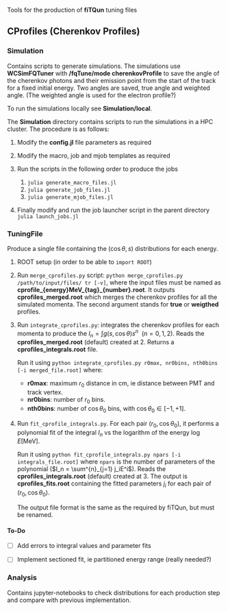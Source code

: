 Tools for the production of **fiTQun** tuning files

## CProfiles (Cherenkov Profiles)

### **Simulation**

Contains scripts to generate simulations.
The simulations use  **WCSimFQTuner** with **/fqTune/mode cherenkovProfile** to save the angle of the cherenkov photons and their emission point from the start of the track for a fixed initial energy. Two angles are saved, true angle and weighted angle. (The weighted angle is used for the electron profile?)

To run the simulations locally see **Simulation/local**.

The **Simulation** directory contains scripts to run the simulations in a HPC cluster. The procedure is as follows:
1) Modify the **config.jl** file parameters as required
2) Modify the macro, job and mjob templates as required
3) Run the scripts in the following order to produce the jobs

    1) `julia generate_macro_files.jl`
    2) `julia generate_job_files.jl`
    3) `julia generate_mjob_files.jl`
4) Finally modify and run the job launcher script in the parent directory `julia launch_jobs.jl`


### **TuningFile**
Produce a single file containing the $(\cos \theta, s)$ distributions for each energy.
1) ROOT setup (in order to be able to `import ROOT`) 
2) Run `merge_cprofiles.py` script: `python merge_cprofiles.py /path/to/input/files/ tr [-v]`, where the input files must be named as **cprofile_{energy}MeV_{tag}_{number}.root**. It outputs **cprofiles_merged.root** which merges the cherenkov profiles for all the simulated momenta. The second argument stands for **true** or **weigthed** profiles.

3) Run `integrate_cprofiles.py`: integrates the cherenkov profiles for each momenta to produce the $I_n = \int g(s, \cos\theta) s^n ~~ (n=0, 1, 2)$. Reads the **cprofiles_merged.root** (default) created at 2. Returns a **cprofiles_integrals.root** file.

    Run it using `python integrate_cprofiles.py r0max, nr0bins, nth0bins [-i merged_file.root]` where:
    - **r0max**: maximum $r_0$ distance in cm, ie distance between PMT and track vertex.
    - **nr0bins**: number of $r_0$ bins.
    - **nth0bins**: number of $\cos \theta_0$ bins, with $\cos \theta_0 \in [-1, +1]$.

4) Run `fit_cprofile_integrals.py`. For each pair $(r_0, \cos \theta_0)$, it performs a polynomial fit of the integral $I_n$ vs the logarithm of the energy $\log E[\text{MeV}]$.

    Run it using `python fit_cprofile_integrals.py npars [-i integrals_file.root]` where `npars` is the number of parameters of the polynomial ($I_n = \sum^{n}_{j=1} j_iE^i$). Reads the **cprofiles_integrals.root** (default) created at 3. The output is **cprofiles_fits.root** containing the fitted parameters $j_i$ for each pair of $(r_0, \cos \theta_0)$.

    The output file format is the same as the required by fiTQun, but must be renamed.

#### **To-Do**
- [ ] Add errors to integral values and parameter fits
- [ ] Implement sectioned fit, ie partitioned energy range (really needed?)


### **Analysis**

Contains jupyter-notebooks to check distributions for each production step and compare with previous implementation.